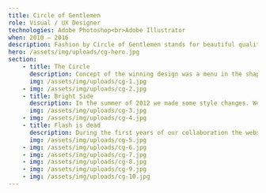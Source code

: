 ```yaml
---
title: Circle of Gentlemen
role: Visual / UX Designer
technologies: Adobe Photoshop<br>Adobe Illustrator
when: 2010 – 2016
description: Fashion by Circle of Gentlemen stands for beautiful qualities and sophisticated style brought together in elegant collections. In 2010, I was invited to a website design pitch and won. Untill 2016, we have been working closely together to display a beautiful online collection every six months.
hero: /assets/img/uploads/cg-hero.jpg
section:
    - title: The Circle
      description: Concept of the winning design was a menu in the shape of a circle. Which uses rotation to navigate the website. Besides, the models were clickable and served as a shortcut to the collection page.
      img: /assets/img/uploads/cg-1.jpg
    - img: /assets/img/uploads/cg-2.jpg
    - title: Bright Side
      description: In the summer of 2012 we made some style changes. We moved away from circular navigation. Also, I took the opportunity to make the website lighter.
      img: /assets/img/uploads/cg-3.jpg
    - img: /assets/img/uploads/cg-4.jpg
    - title: Flash is dead
      description: During the first years of our collaboration the website was implemented in Flash. By the end of 2012 we made the transition to HTML5. Thanks to development agency Tweede Golf this was a very smooth one.
      img: /assets/img/uploads/cg-5.jpg
    - img: /assets/img/uploads/cg-6.jpg
    - img: /assets/img/uploads/cg-7.jpg
    - img: /assets/img/uploads/cg-8.jpg
    - img: /assets/img/uploads/cg-9.jpg
    - img: /assets/img/uploads/cg-10.jpg
---
```

